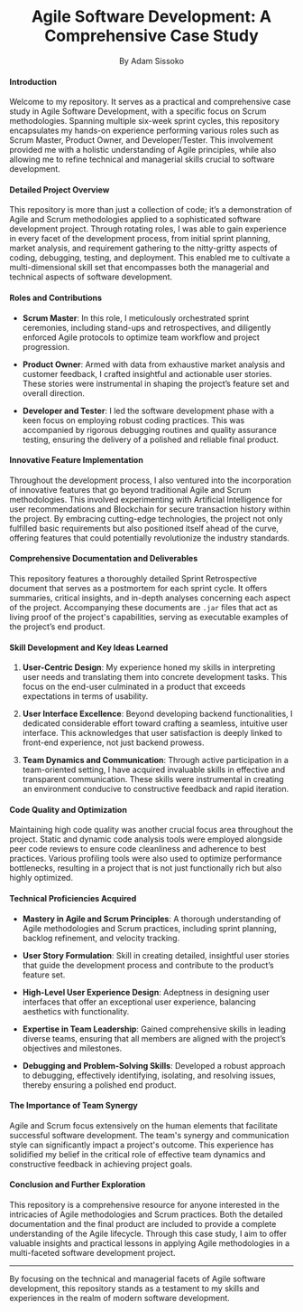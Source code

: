 <h1 align="center">Agile Software Development: A Comprehensive Case Study</h1>
<p align="center">By Adam Sissoko</p>

#### Introduction

Welcome to my repository. It serves as a practical and comprehensive case study in Agile Software Development, with a specific focus on Scrum methodologies. Spanning multiple six-week sprint cycles, this repository encapsulates my hands-on experience performing various roles such as Scrum Master, Product Owner, and Developer/Tester. This involvement provided me with a holistic understanding of Agile principles, while also allowing me to refine technical and managerial skills crucial to software development.

#### Detailed Project Overview

This repository is more than just a collection of code; it’s a demonstration of Agile and Scrum methodologies applied to a sophisticated software development project. Through rotating roles, I was able to gain experience in every facet of the development process, from initial sprint planning, market analysis, and requirement gathering to the nitty-gritty aspects of coding, debugging, testing, and deployment. This enabled me to cultivate a multi-dimensional skill set that encompasses both the managerial and technical aspects of software development.

#### Roles and Contributions

- **Scrum Master**: In this role, I meticulously orchestrated sprint ceremonies, including stand-ups and retrospectives, and diligently enforced Agile protocols to optimize team workflow and project progression.
  
- **Product Owner**: Armed with data from exhaustive market analysis and customer feedback, I crafted insightful and actionable user stories. These stories were instrumental in shaping the project’s feature set and overall direction.

- **Developer and Tester**: I led the software development phase with a keen focus on employing robust coding practices. This was accompanied by rigorous debugging routines and quality assurance testing, ensuring the delivery of a polished and reliable final product.

#### Innovative Feature Implementation

Throughout the development process, I also ventured into the incorporation of innovative features that go beyond traditional Agile and Scrum methodologies. This involved experimenting with Artificial Intelligence for user recommendations and Blockchain for secure transaction history within the project. By embracing cutting-edge technologies, the project not only fulfilled basic requirements but also positioned itself ahead of the curve, offering features that could potentially revolutionize the industry standards.

#### Comprehensive Documentation and Deliverables

This repository features a thoroughly detailed Sprint Retrospective document that serves as a postmortem for each sprint cycle. It offers summaries, critical insights, and in-depth analyses concerning each aspect of the project. Accompanying these documents are `.jar` files that act as living proof of the project's capabilities, serving as executable examples of the project’s end product.

#### Skill Development and Key Ideas Learned

1. **User-Centric Design**: My experience honed my skills in interpreting user needs and translating them into concrete development tasks. This focus on the end-user culminated in a product that exceeds expectations in terms of usability.

2. **User Interface Excellence**: Beyond developing backend functionalities, I dedicated considerable effort toward crafting a seamless, intuitive user interface. This acknowledges that user satisfaction is deeply linked to front-end experience, not just backend prowess.

3. **Team Dynamics and Communication**: Through active participation in a team-oriented setting, I have acquired invaluable skills in effective and transparent communication. These skills were instrumental in creating an environment conducive to constructive feedback and rapid iteration.

#### Code Quality and Optimization

Maintaining high code quality was another crucial focus area throughout the project. Static and dynamic code analysis tools were employed alongside peer code reviews to ensure code cleanliness and adherence to best practices. Various profiling tools were also used to optimize performance bottlenecks, resulting in a project that is not just functionally rich but also highly optimized.

#### Technical Proficiencies Acquired

- **Mastery in Agile and Scrum Principles**: A thorough understanding of Agile methodologies and Scrum practices, including sprint planning, backlog refinement, and velocity tracking.
  
- **User Story Formulation**: Skill in creating detailed, insightful user stories that guide the development process and contribute to the product’s feature set.

- **High-Level User Experience Design**: Adeptness in designing user interfaces that offer an exceptional user experience, balancing aesthetics with functionality.

- **Expertise in Team Leadership**: Gained comprehensive skills in leading diverse teams, ensuring that all members are aligned with the project’s objectives and milestones.

- **Debugging and Problem-Solving Skills**: Developed a robust approach to debugging, effectively identifying, isolating, and resolving issues, thereby ensuring a polished end product.

#### The Importance of Team Synergy

Agile and Scrum focus extensively on the human elements that facilitate successful software development. The team's synergy and communication style can significantly impact a project's outcome. This experience has solidified my belief in the critical role of effective team dynamics and constructive feedback in achieving project goals.

#### Conclusion and Further Exploration

This repository is a comprehensive resource for anyone interested in the intricacies of Agile methodologies and Scrum practices. Both the detailed documentation and the final product are included to provide a complete understanding of the Agile lifecycle. Through this case study, I aim to offer valuable insights and practical lessons in applying Agile methodologies in a multi-faceted software development project.

---

By focusing on the technical and managerial facets of Agile software development, this repository stands as a testament to my skills and experiences in the realm of modern software development.
